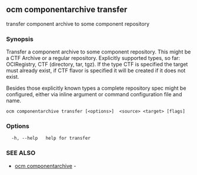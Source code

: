 ## ocm componentarchive transfer

transfer component archive to some component repository

### Synopsis


Transfer a component archive to some component repository. This might
be a CTF Archive or a regular repository.
Explicitly supported types, so far: OCIRegistry, CTF (directory, tar, tgz).
If the type CTF is specified the target must already exist, if CTF flavor
is specified it will be created if it does not exist.

Besides those explicitly known types a complete repository spec might be configured,
either via inline argument or command configuration file and name.


```
ocm componentarchive transfer [<options>]  <source> <target> [flags]
```

### Options

```
  -h, --help   help for transfer
```

### SEE ALSO

* [ocm componentarchive](ocm_componentarchive.md)	 - 


